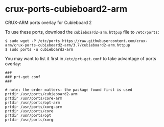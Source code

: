 # crux-ports-cubieboard2-arm

CRUX-ARM ports overlay for Cubieboard 2

To use these ports, download the `cubieboard2-arm.httpup` file to `/etc/ports`:
```
$ sudo wget -P /etc/ports https://raw.githubusercontent.com/crux-arm/crux-ports-cubieboard2-arm/3.7/cubieboard2-arm.httpup
$ sudo ports -u cubieboard2-arm
```

You may want to list it first in `/etc/prt-get.conf` to take advantage of ports overlay:
```
###
### prt-get conf
###

# note: the order matters: the package found first is used
prtdir /usr/ports/cubieboard2-arm
prtdir /usr/ports/core-arm
prtdir /usr/ports/opt-arm
prtdir /usr/ports/xorg-arm
prtdir /usr/ports/core
prtdir /usr/ports/opt
prtdir /usr/ports/xorg
```

